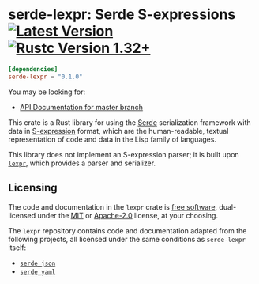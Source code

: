 # serde-lexpr: Serde S-expressions [![Latest Version]][crates.io] [![Rustc Version 1.32+]][rustc]

[Latest Version]: https://img.shields.io/crates/v/serde-lexpr.svg
[crates.io]: https://crates.io/crates/serde-lexpr
[Rustc Version 1.32+]: https://img.shields.io/badge/rustc-1.32+-lightgray.svg
[rustc]: https://blog.rust-lang.org/2019/01/17/Rust-1.32.0.html

```toml
[dependencies]
serde-lexpr = "0.1.0"
```

You may be looking for:

- [API Documentation for master branch](https://rotty.github.io/lexpr-rs/master/serde_lexpr/)

This crate is a Rust library for using the [Serde] serialization
framework with data in [S-expression] format, which are the
human-readable, textual representation of code and data in the Lisp
family of languages.

[Serde]: https://github.com/serde-rs/serde
[S-expression]: https://en.wikipedia.org/wiki/S-expression

This library does not implement an S-expression parser; it is built
upon [`lexpr`], which provides a parser and serializer.

[`lexpr`]: https://github.com/rotty/lexpr-rs/lexpr

## Licensing

The code and documentation in the `lexpr` crate is [free software],
dual-licensed under the [MIT](./LICENSE-MIT) or
[Apache-2.0](./LICENSE-APACHE) license, at your choosing.

[free software]: https://www.gnu.org/philosophy/free-sw.html

The `lexpr` repository contains code and documentation adapted from
the following projects, all licensed under the same conditions as
`serde-lexpr` itself:

- [`serde_json`](https://github.com/serde-rs/json)
- [`serde_yaml`](https://github.com/dtolnay/serde-yaml)

